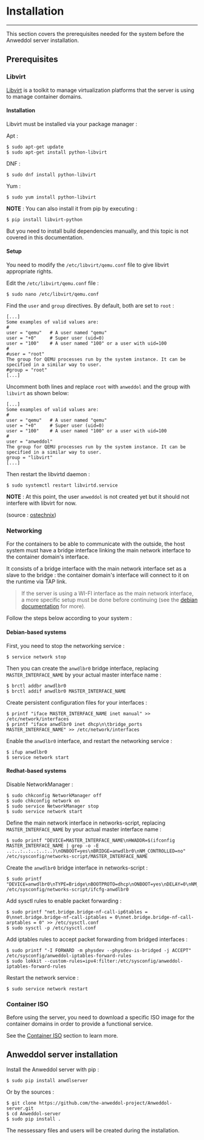 # Installation

----

This section covers the prerequisites needed for the system before the Anweddol server installation.

## Prerequisites

### Libvirt

[Libvirt](https://libvirt.org/) is a toolkit to manage virtualization platforms that the server is using to manage container domains.

#### Installation

Libvirt must be installed via your package manager : 

Apt : 

```
$ sudo apt-get update
$ sudo apt-get install python-libvirt
```

DNF :

```
$ sudo dnf install python-libvirt
```

Yum :

```
$ sudo yum install python-libvirt
```

**NOTE** : You can also install it from pip by executing : 

```
$ pip install libvirt-python
```

But you need to install build dependencies manually, and this topic is not covered in this documentation.

#### Setup

You need to modify the `/etc/libvirt/qemu.conf` file to give libvirt appropriate rights.

Edit the `/etc/libvirt/qemu.conf` file : 

```
$ sudo nano /etc/libvirt/qemu.conf
```

Find the `user` and `group` directives. By default, both are set to `root` :

```
[...] 
Some examples of valid values are:
#
user = "qemu"   # A user named "qemu"
user = "+0"     # Super user (uid=0)
user = "100"    # A user named "100" or a user with uid=100
#
#user = "root"
The group for QEMU processes run by the system instance. It can be
specified in a similar way to user.
#group = "root"
[...]
```

Uncomment both lines and replace `root` with `anweddol` and the group with `libvirt` as shown below:

```
[...] 
Some examples of valid values are:
#
user = "qemu"   # A user named "qemu"
user = "+0"     # Super user (uid=0)
user = "100"    # A user named "100" or a user with uid=100
#
user = "anweddol"
The group for QEMU processes run by the system instance. It can be
specified in a similar way to user.
group = "libvirt"
[...]
```

Then restart the libvirtd daemon :

```
$ sudo systemctl restart libvirtd.service
```

**NOTE** : At this point, the user `anweddol` is not created yet but it should not interfere with libvirt for now.

(source : [ostechnix](https://ostechnix.com/solved-cannot-access-storage-file-permission-denied-error-in-kvm-libvirt/))

### Networking

For the containers to be able to communicate with the outside, the host system must have a bridge interface linking the main network interface to the container domain's interface.

It consists of a bridge interface with the main network interface set as a slave to the bridge : 
the container domain's interface will connect to it on the runtime via TAP link.

> If the server is using a WI-FI interface as the main network interface, a more specific setup must be done before continuing (see the [debian documentation](https://wiki.debian.org/BridgeNetworkConnections#Bridging_with_a_wireless_NIC) for more).

Follow the steps below according to your system : 

#### Debian-based systems

First, you need to stop the networking service : 

```
$ service network stop
```

Then you can create the `anwdlbr0` bridge interface, replacing `MASTER_INTERFACE_NAME` by your actual master interface name : 

```
$ brctl addbr anwdlbr0
$ brctl addif anwdlbr0 MASTER_INTERFACE_NAME
```

Create persistent configuration files for your interfaces : 

```
$ printf "iface MASTER_INTERFACE_NAME inet manual" >> /etc/network/interfaces
$ printf "iface anwdlbr0 inet dhcp\n\tbridge_ports MASTER_INTERFACE_NAME" >> /etc/network/interfaces
```

Enable the `anwdlbr0` interface, and restart the networking service : 

```
$ ifup anwdlbr0
$ service network start
```
 

#### Redhat-based systems

Disable NetworkManager : 

```
$ sudo chkconfig NetworkManager off
$ sudo chkconfig network on
$ sudo service NetworkManager stop
$ sudo service network start
```

Define the main network interface in networks-script, replacing `MASTER_INTERFACE_NAME` by your actual master interface name  : 

```
$ sudo printf "DEVICE=MASTER_INTERFACE_NAME\nHWADDR=$(ifconfig MASTER_INTERFACE_NAME | grep -o -E ..:..:..:..:..:..)\nONBOOT=yes\nBRIDGE=anwdlbr0\nNM_CONTROLLED=no" /etc/sysconfig/networks-script/MASTER_INTERFACE_NAME
```

Create the `anwdlbr0` bridge interface in networks-script : 

```
$ sudo printf "DEVICE=anwdlbr0\nTYPE=Bridge\nBOOTPROTO=dhcp\nONBOOT=yes\nDELAY=0\nNM_CONTROLLED=no" /etc/sysconfig/networks-script/ifcfg-anwdlbr0
```

Add sysctl rules to enable packet forwarding : 

```
$ sudo printf "net.bridge.bridge-nf-call-ip6tables = 0\nnet.bridge.bridge-nf-call-iptables = 0\nnet.bridge.bridge-nf-call-arptables = 0" >> /etc/sysctl.conf
$ sudo sysctl -p /etc/sysctl.conf
```

Add iptables rules to accept packet forwarding from bridged interfaces : 

```
$ sudo printf "-I FORWARD -m physdev --physdev-is-bridged -j ACCEPT" /etc/sysconfig/anweddol-iptables-forward-rules
$ sudo lokkit --custom-rules=ipv4:filter:/etc/sysconfig/anweddol-iptables-forward-rules
```

Restart the network service : 

```
$ sudo service network restart
```

### Container ISO

Before using the server, you need to download a specific ISO image for the container domains in order to provide a functional service. 

See the [Container ISO](container_iso.md) section to learn more.

## Anweddol server installation

Install the Anweddol server with pip : 

```
$ sudo pip install anwdlserver
```

Or by the sources : 

```
$ git clone https://github.com/the-anweddol-project/Anweddol-server.git
$ cd Anweddol-server
$ sudo pip install .
```

The nessessary files and users will be created during the installation.